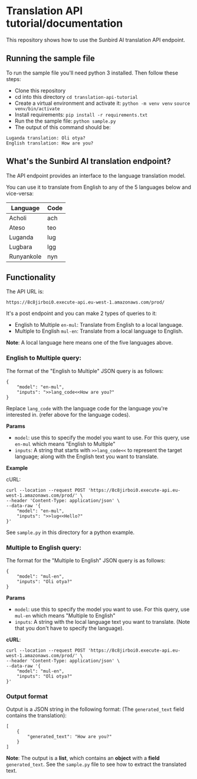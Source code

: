 # Translation API tutorial/documentation
This repository shows how to use the Sunbird AI translation API endpoint.

## Running the sample file
To run the sample file you'll need python 3 installed. Then follow these steps:
- Clone this repository
- cd into this directory `cd translation-api-tutorial`
- Create a virtual environment and activate it: `python -m venv venv` `source venv/bin/activate`
- Install requirements: `pip install -r requirements.txt`
- Run the the sample file: `python sample.py`
- The output of this command should be:

```
Luganda translation: Oli otya?
English translation: How are you?
```


## What's the Sunbird AI translation endpoint?
The API endpoint provides an interface to the language translation model.

You can use it to translate from English to any of the 5 languages below and vice-versa:

|Language|Code|
|--------|----|
|Acholi|ach|
|Ateso|teo|
|Luganda|lug|
|Lugbara|lgg|
|Runyankole|nyn|

## Functionality
The API URL is:
```
https://8c8jirboi0.execute-api.eu-west-1.amazonaws.com/prod/
```

It's a post endpoint and you can make 2 types of queries to it:
- English to Multiple `en-mul`: Translate from English to a local language.
- Multiple to English `mul-en`: Translate from a local language to English.

**Note**: A local language here means one of the five languages above.

### English to Multiple query:
The format of the "English to Multiple" JSON query is as follows:
```
{
    "model": "en-mul",
    "inputs": ">>lang_code<<How are you?"
}
```

Replace `lang_code` with the language code for the language you're interested in. (refer above for the language codes).

**Params**
- `model`: use this to specify the model you want to use. For this query, use `en-mul` which means "English to Multiple"
- `inputs`: A string that starts with `>>lang_code<<` to represent the target language; along with the English text you want to translate.

**Example**

cURL:
```
curl --location --request POST 'https://8c8jirboi0.execute-api.eu-west-1.amazonaws.com/prod/' \
--header 'Content-Type: application/json' \
--data-raw '{
    "model": "en-mul",
    "inputs": ">>lug<<Hello?"
}'
```

See `sample.py` in this directory for a python example.

### Multiple to English query:
The format for the "Multiple to English" JSON query is as follows:
```
{
    "model": "mul-en",
    "inputs": "Oli otya?"
}
```

**Params**
- `model`: use this to specify the model you want to use. For this query, use `mul-en` which means "Multiple to English"
- `inputs`: A string with the local language text you want to translate. (Note that you don't have to specify the language).

**cURL**:
```
curl --location --request POST 'https://8c8jirboi0.execute-api.eu-west-1.amazonaws.com/prod/' \
--header 'Content-Type: application/json' \
--data-raw '{
    "model": "mul-en",
    "inputs": "Oli otya?"
}'
```

### Output format
Output is a JSON string in the following format: (The `generated_text` field contains the translation):
```
[
    {
        "generated_text": "How are you?"
    }
]
```

**Note**: The output is a **list**, which contains an **object** with a **field** `generated_text`. See the `sample.py` file to see how to extract the translated text.
